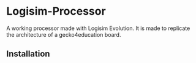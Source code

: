 # Logisim-Processor
A working processor made with Logisim Evolution. It is made to replicate the architecture of a gecko4education board. 

## Installation
